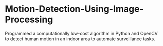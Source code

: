 # Motion-Detection-Using-Image-Processing
Programmed a computationally low-cost algorithm in Python and OpenCV to detect human motion in an indoor area to automate surveillance tasks. 
